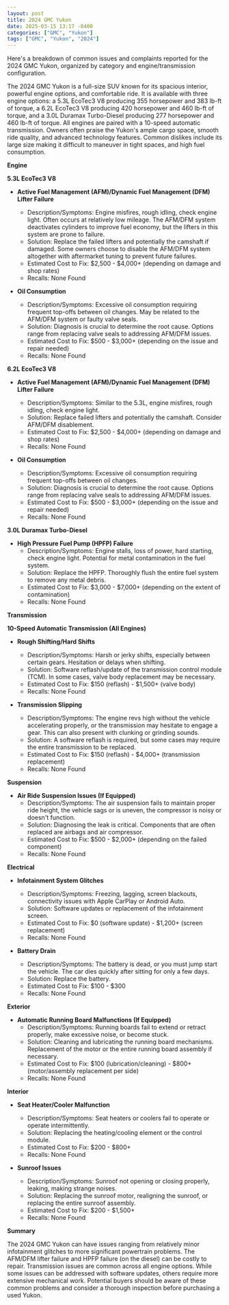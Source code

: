 ```yaml
---
layout: post
title: 2024 GMC Yukon
date: 2025-03-15 13:17 -0400
categories: ["GMC", "Yukon"]
tags: ["GMC", "Yukon", "2024"]
---
```

Here's a breakdown of common issues and complaints reported for the 2024 GMC Yukon, organized by category and engine/transmission configuration.

The 2024 GMC Yukon is a full-size SUV known for its spacious interior, powerful engine options, and comfortable ride. It is available with three engine options: a 5.3L EcoTec3 V8 producing 355 horsepower and 383 lb-ft of torque, a 6.2L EcoTec3 V8 producing 420 horsepower and 460 lb-ft of torque, and a 3.0L Duramax Turbo-Diesel producing 277 horsepower and 460 lb-ft of torque. All engines are paired with a 10-speed automatic transmission. Owners often praise the Yukon's ample cargo space, smooth ride quality, and advanced technology features. Common dislikes include its large size making it difficult to maneuver in tight spaces, and high fuel consumption.

**Engine**

**5.3L EcoTec3 V8**

*   **Active Fuel Management (AFM)/Dynamic Fuel Management (DFM) Lifter Failure**
    *   Description/Symptoms: Engine misfires, rough idling, check engine light. Often occurs at relatively low mileage. The AFM/DFM system deactivates cylinders to improve fuel economy, but the lifters in this system are prone to failure.
    *   Solution: Replace the failed lifters and potentially the camshaft if damaged. Some owners choose to disable the AFM/DFM system altogether with aftermarket tuning to prevent future failures.
    *   Estimated Cost to Fix: $2,500 - $4,000+ (depending on damage and shop rates)
    *   Recalls: None Found

*   **Oil Consumption**
    *   Description/Symptoms: Excessive oil consumption requiring frequent top-offs between oil changes. May be related to the AFM/DFM system or faulty valve seals.
    *   Solution: Diagnosis is crucial to determine the root cause. Options range from replacing valve seals to addressing AFM/DFM issues.
    *   Estimated Cost to Fix: $500 - $3,000+ (depending on the issue and repair needed)
    *   Recalls: None Found

**6.2L EcoTec3 V8**

*   **Active Fuel Management (AFM)/Dynamic Fuel Management (DFM) Lifter Failure**
    *   Description/Symptoms: Similar to the 5.3L, engine misfires, rough idling, check engine light.
    *   Solution: Replace failed lifters and potentially the camshaft. Consider AFM/DFM disablement.
    *   Estimated Cost to Fix: $2,500 - $4,000+ (depending on damage and shop rates)
    *   Recalls: None Found

*   **Oil Consumption**
    *   Description/Symptoms: Excessive oil consumption requiring frequent top-offs between oil changes.
    *   Solution: Diagnosis is crucial to determine the root cause. Options range from replacing valve seals to addressing AFM/DFM issues.
    *   Estimated Cost to Fix: $500 - $3,000+ (depending on the issue and repair needed)
    *   Recalls: None Found

**3.0L Duramax Turbo-Diesel**

*   **High Pressure Fuel Pump (HPFP) Failure**
    *   Description/Symptoms: Engine stalls, loss of power, hard starting, check engine light. Potential for metal contamination in the fuel system.
    *   Solution: Replace the HPFP. Thoroughly flush the entire fuel system to remove any metal debris.
    *   Estimated Cost to Fix: $3,000 - $7,000+ (depending on the extent of contamination)
    *   Recalls: None Found

**Transmission**

**10-Speed Automatic Transmission (All Engines)**

*   **Rough Shifting/Hard Shifts**
    *   Description/Symptoms: Harsh or jerky shifts, especially between certain gears. Hesitation or delays when shifting.
    *   Solution: Software reflash/update of the transmission control module (TCM). In some cases, valve body replacement may be necessary.
    *   Estimated Cost to Fix: $150 (reflash) - $1,500+ (valve body)
    *   Recalls: None Found

*   **Transmission Slipping**
    * Description/Symptoms: The engine revs high without the vehicle accelerating properly, or the transmission may hesitate to engage a gear. This can also present with clunking or grinding sounds.
    * Solution: A software reflash is required, but some cases may require the entire transmission to be replaced.
    * Estimated Cost to Fix: $150 (reflash) - $4,000+ (transmission replacement)
    * Recalls: None Found

**Suspension**

*   **Air Ride Suspension Issues (If Equipped)**
    *   Description/Symptoms: The air suspension fails to maintain proper ride height, the vehicle sags or is uneven, the compressor is noisy or doesn't function.
    *   Solution: Diagnosing the leak is critical. Components that are often replaced are airbags and air compressor.
    *   Estimated Cost to Fix: $500 - $2,000+ (depending on the failed component)
    *   Recalls: None Found

**Electrical**

*   **Infotainment System Glitches**
    *   Description/Symptoms: Freezing, lagging, screen blackouts, connectivity issues with Apple CarPlay or Android Auto.
    *   Solution: Software updates or replacement of the infotainment screen.
    *   Estimated Cost to Fix: $0 (software update) - $1,200+ (screen replacement)
    *   Recalls: None Found

*   **Battery Drain**
    *   Description/Symptoms: The battery is dead, or you must jump start the vehicle. The car dies quickly after sitting for only a few days.
    *   Solution: Replace the battery.
    *   Estimated Cost to Fix: $100 - $300
    *   Recalls: None Found

**Exterior**

*   **Automatic Running Board Malfunctions (If Equipped)**
    *   Description/Symptoms: Running boards fail to extend or retract properly, make excessive noise, or become stuck.
    *   Solution: Cleaning and lubricating the running board mechanisms. Replacement of the motor or the entire running board assembly if necessary.
    *   Estimated Cost to Fix: $100 (lubrication/cleaning) - $800+ (motor/assembly replacement per side)
    *   Recalls: None Found

**Interior**

*   **Seat Heater/Cooler Malfunction**
    *   Description/Symptoms: Seat heaters or coolers fail to operate or operate intermittently.
    *   Solution: Replacing the heating/cooling element or the control module.
    *   Estimated Cost to Fix: $200 - $800+
    *   Recalls: None Found

*   **Sunroof Issues**
    *   Description/Symptoms: Sunroof not opening or closing properly, leaking, making strange noises.
    *   Solution: Replacing the sunroof motor, realigning the sunroof, or replacing the entire sunroof assembly.
    *   Estimated Cost to Fix: $200 - $1,500+
    *   Recalls: None Found

**Summary**

The 2024 GMC Yukon can have issues ranging from relatively minor infotainment glitches to more significant powertrain problems. The AFM/DFM lifter failure and HPFP failure (on the diesel) can be costly to repair. Transmission issues are common across all engine options. While some issues can be addressed with software updates, others require more extensive mechanical work. Potential buyers should be aware of these common problems and consider a thorough inspection before purchasing a used Yukon.

